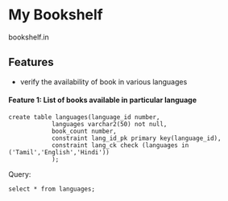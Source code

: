 # My Bookshelf
  bookshelf.in
 
## Features
   * verify the availability of book in various languages

#### Feature 1: List of books available in particular language
  
    create table languages(language_id number,
                languages varchar2(50) not null,
                book_count number,
                constraint lang_id_pk primary key(language_id),
                constraint lang_ck check (languages in ('Tamil','English','Hindi'))
                );
                             
  Query:
  
    select * from languages;

